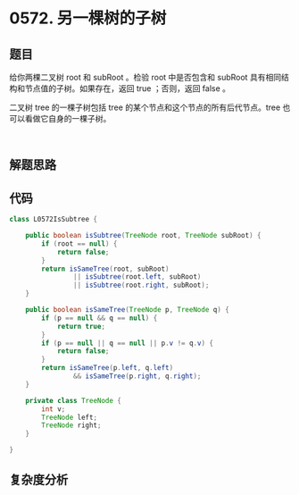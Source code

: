 # 0572. 另一棵树的子树

## 题目
给你两棵二叉树 root 和 subRoot 。检验 root 中是否包含和 subRoot 具有相同结构和节点值的子树。如果存在，返回 true ；否则，返回 false 。

二叉树 tree 的一棵子树包括 tree 的某个节点和这个节点的所有后代节点。tree 也可以看做它自身的一棵子树。


```


```

## 解题思路


## 代码
```java
class L0572IsSubtree {

    public boolean isSubtree(TreeNode root, TreeNode subRoot) {
        if (root == null) {
            return false;
        }
        return isSameTree(root, subRoot)
                || isSubtree(root.left, subRoot)
                || isSubtree(root.right, subRoot);
    }

    public boolean isSameTree(TreeNode p, TreeNode q) {
        if (p == null && q == null) {
            return true;
        }
        if (p == null || q == null || p.v != q.v) {
            return false;
        }
        return isSameTree(p.left, q.left)
                && isSameTree(p.right, q.right);
    }

    private class TreeNode {
        int v;
        TreeNode left;
        TreeNode right;
    }

}
```

## 复杂度分析

